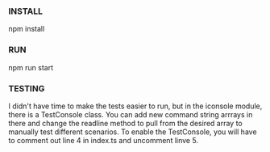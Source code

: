 ### INSTALL

npm install


### RUN

npm run start


### TESTING
I didn't have time to make the tests easier to run, but in the iconsole module, there is a TestConsole class.  You can add new command string arrrays in there and change the readline method to pull from the desired array to manually test different scenarios.  To enable the TestConsole, you will have to comment out line 4 in index.ts and uncomment linve 5.
